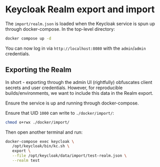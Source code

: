 # Keycloak Realm export and import

The `import/realm.json` is loaded when the Keycloak service is spun up through
docker-compose. In the top-level directory:

```bash
docker compose up -d
```

You can now log in via `http://localhost:8080` with the `admin`/`admin` credentials.

## Exporting the Realm

In short - exporting through the admin UI (rightfully) obfuscates client secrets and
user credentials. However, for reproducible builds/environments, we want to include
this data in the Realm export.

Ensure the service is up and running through docker-compose.

Ensure that UID `1000` can write to `./docker/import/`:

```bash
chmod o+rwx ./docker/import/
```

Then open another terminal and run:

```bash
docker-compose exec keycloak \
   /opt/keycloak/bin/kc.sh \
   export \
   --file /opt/keycloak/data/import/test-realm.json \
   --realm test
```
